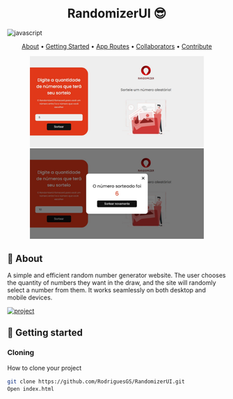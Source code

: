 [JAVASCRIPT__BADGE]: https://img.shields.io/badge/Javascript-000?style=for-the-badge&logo=javascript
[PROJECT__BADGE]: https://img.shields.io/badge/📱Visit_this_project-000?style=for-the-badge&logo=project
[PROJECT__URL]: https://randomizer-ui.vercel.app

<h1 align="center" style="font-weight: bold;">RandomizerUI 😎</h1>

![javascript][JAVASCRIPT__BADGE]

<p align="center">
 <a href="#about">About</a> • 
 <a href="#started">Getting Started</a> • 
  <a href="#started">App Routes</a> • 
  <a href="#colab">Collaborators</a> •
 <a href="#contribute">Contribute</a>
</p>


<p align="center">
    <img src="./assets/git1.jpeg" alt="Image Example" width="400px">
    <img src="./assets/git2.jpeg" alt="Image Example" width="400px">
</p>

<h2 id="started">📌 About</h2>

A simple and efficient random number generator website. The user chooses the quantity of numbers they want in the draw, and the site will randomly select a number from them. It works seamlessly on both desktop and mobile devices.

[![project][PROJECT__BADGE]][PROJECT__URL]

<h2 id="started">🚀 Getting started</h2>

<h3>Cloning</h3>

How to clone your project

```bash
git clone https://github.com/RodriguesGS/RandomizerUI.git
Open index.html
```
